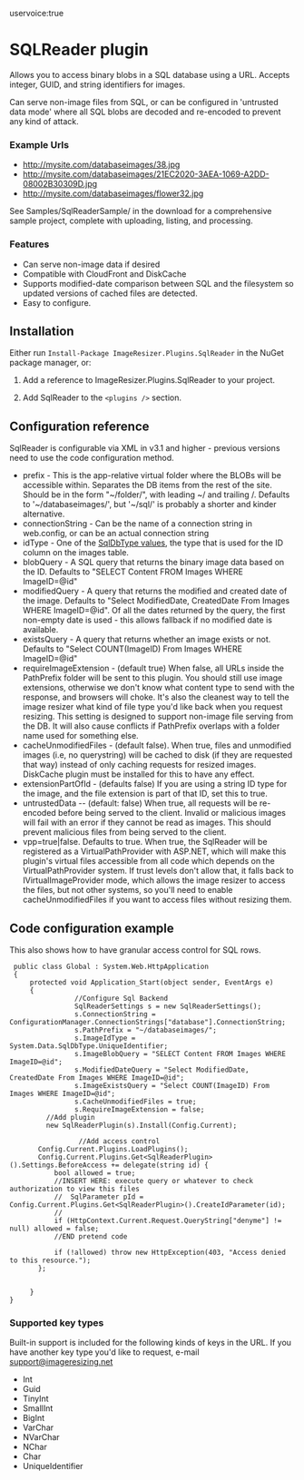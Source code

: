 uservoice:true

# SQLReader plugin

Allows you to access binary blobs in a SQL database using a URL. Accepts integer, GUID, and string identifiers for images. 

Can serve non-image files from SQL, or can be configured in 'untrusted data mode' where all SQL blobs are decoded and re-encoded to prevent any kind of attack.

### Example Urls

* http://mysite.com/databaseimages/38.jpg
* http://mysite.com/databaseimages/21EC2020-3AEA-1069-A2DD-08002B30309D.jpg
* http://mysite.com/databaseimages/flower32.jpg

See Samples/SqlReaderSample/ in the download for a comprehensive sample project, complete with uploading, listing, and processing.

### Features

* Can serve non-image data if desired
* Compatible with CloudFront and DiskCache
* Supports modified-date comparison between SQL and the filesystem so updated versions of cached files are detected.
* Easy to configure.


## Installation

Either run `Install-Package ImageResizer.Plugins.SqlReader` in the NuGet package manager, or:

1. Add a reference to ImageResizer.Plugins.SqlReader to your project.
2. Add SqlReader to the `<plugins />` section.

	<add name="SqlReader" 
		prefix="~/databaseimages/" 
		connectionString="database" 
		idType="UniqueIdentifier" 
		blobQuery="SELECT Content FROM Images WHERE ImageID=@id"
		modifiedQuery="Select ModifiedDate, CreatedDate From Images WHERE ImageID=@id" 
		existsQuery="Select COUNT(ImageID) From Images WHERE ImageID=@id"
		requireImageExtension="false" 
		cacheUnmodifiedFiles="true"
		extensionPartOfId="false"
		vpp="true"
		untrustedData="false" />

## Configuration reference

SqlReader is configurable via XML in v3.1 and higher - previous versions need to use the code configuration method.

* prefix - This is the app-relative virtual folder where the BLOBs will be accessible within. Separates the DB items from the rest of the site. Should be in the form "~/folder/", with leading ~/ and trailing /.  Defaults to '~/databaseimages/', but '~/sql/' is probably a shorter and kinder alternative.
* connectionString - Can be the name of a connection string in web.config, or can be an actual connection string
* idType - One of the [SqlDbType values](http://msdn.microsoft.com/en-us/library/system.data.sqldbtype.aspx), the type that is used for the ID column on the images table.
* blobQuery - A SQL query that returns the binary image data based on the ID. Defaults to "SELECT Content FROM Images WHERE ImageID=@id"
* modifiedQuery - A query that returns the modified and created date of the image.  Defaults to "Select ModifiedDate, CreatedDate From Images WHERE ImageID=@id". Of all the dates returned by the query, the first non-empty date is used - this allows fallback if no modified date is available.
* existsQuery - A query that returns whether an image exists or not. Defaults to "Select COUNT(ImageID) From Images WHERE ImageID=@id"
* requireImageExtension - (default true) When false, all URLs inside the PathPrefix folder will be sent to this plugin.
		You should still use image extensions, otherwise we don't know what content type to send with the response, and browsers will choke. 
		It's  also the cleanest way to tell the image resizer what kind of file type you'd like back when you request resizing.
		This setting is designed to support non-image file serving from the DB.
		It will also cause conflicts if PathPrefix overlaps with a folder name used for something else.
* cacheUnmodifiedFiles - 		(default false). When true, files and unmodified images (i.e, no querystring) will be cached to disk (if they are requested that way) instead of only caching requests for resized images. DiskCache plugin must be installed for this to have any effect.
* extensionPartOfId - (defaults false) If you are using a string ID type for the image, and the file extension is part of that ID, set this to true. 
* untrustedData -- (default: false) When true, all requests will be re-encoded before being served to the client. Invalid or malicious images will fail with an error if they cannot be read as images. This should prevent malicious files from being served to the client.
* vpp=true|false. Defaults to true. When true, the SqlReader will be registered as a VirtualPathProvider with ASP.NET, which will
	make this plugin's virtual files accessible from all code which depends on the VirtualPathProvider system. 
	If trust levels don't allow that, it falls back to IVirtualImageProvider mode, which allows the image resizer to access the files, but not other systems, so you'll need to enable cacheUnmodifiedFiles if you want to access files without resizing them.

## Code configuration example

This also shows how to have granular access control for SQL rows.

	 public class Global : System.Web.HttpApplication
	 {
	     protected void Application_Start(object sender, EventArgs e)
	     {
					//Configure Sql Backend
					SqlReaderSettings s = new SqlReaderSettings();
					s.ConnectionString = ConfigurationManager.ConnectionStrings["database"].ConnectionString;
					s.PathPrefix = "~/databaseimages/";
					s.ImageIdType = System.Data.SqlDbType.UniqueIdentifier;
					s.ImageBlobQuery = "SELECT Content FROM Images WHERE ImageID=@id";
					s.ModifiedDateQuery = "Select ModifiedDate, CreatedDate From Images WHERE ImageID=@id";
					s.ImageExistsQuery = "Select COUNT(ImageID) From Images WHERE ImageID=@id";
					s.CacheUnmodifiedFiles = true;
					s.RequireImageExtension = false;
	         //Add plugin
	         new SqlReaderPlugin(s).Install(Config.Current);

					 //Add access control
           Config.Current.Plugins.LoadPlugins();
           Config.Current.Plugins.Get<SqlReaderPlugin>().Settings.BeforeAccess += delegate(string id) {
               bool allowed = true;
               //INSERT HERE: execute query or whatever to check authorization to view this files
               //  SqlParameter pId = Config.Current.Plugins.Get<SqlReaderPlugin>().CreateIdParameter(id);
               // 
               if (HttpContext.Current.Request.QueryString["denyme"] != null) allowed = false;
               //END pretend code

               if (!allowed) throw new HttpException(403, "Access denied to this resource.");
           };
	

	     }
	}
	
### Supported key types

Built-in support is included for the following kinds of keys in the URL. If you have another key type you'd like to request, e-mail support@imageresizing.net

* Int
* Guid
* TinyInt
* SmallInt
* BigInt
* VarChar
* NVarChar
* NChar
* Char
* UniqueIdentifier

